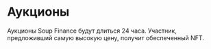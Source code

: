# Аукционы

Аукционы Soup Finance будут длиться 24 часа. Участник, предложивший самую высокую цену, получит обеспеченный NFT.

